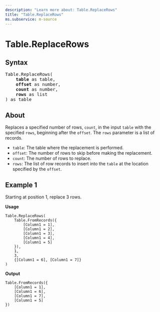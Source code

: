 ```yaml
---
description: "Learn more about: Table.ReplaceRows"
title: "Table.ReplaceRows"
ms.subservice: m-source
---
```

# Table.ReplaceRows

## Syntax

<pre>
Table.ReplaceRows(
    <b>table</b> as table,
    <b>offset</b> as number,
    <b>count</b> as number,
    <b>rows</b> as list
) as table
</pre>
  
## About

Replaces a specified number of rows, `count`, in the input `table` with the specified `rows`, beginning after the `offset`. The `rows` parameter is a list of records. 

* `table`: The table where the replacement is performed.
* `offset`: The number of rows to skip before making the replacement.
* `count`: The number of rows to replace.
* `rows`: The list of row records to insert into the `table` at the location specified by the `offset`.

## Example 1

Starting at position 1, replace 3 rows.

**Usage**

```powerquery-m
Table.ReplaceRows(
    Table.FromRecords({
        [Column1 = 1],
        [Column1 = 2],
        [Column1 = 3],
        [Column1 = 4],
        [Column1 = 5]
    }),
    1,
    3,
    {[Column1 = 6], [Column1 = 7]}
)
```

**Output**

```powerquery-m
Table.FromRecords({
    [Column1 = 1],
    [Column1 = 6],
    [Column1 = 7],
    [Column1 = 5]
})
```
